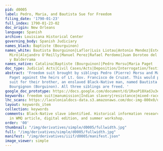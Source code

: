 ```yaml
---
pid: d0005
label: Pedro, Maria, and Bautista Sue for Freedom
filing_date: '1790-01-23'
full_index: 1790-01-23-02
doc_origin: New Orleans
language: Spanish
archive: Louisiana Historical Center
governing_body: Spanish Judiciary
names_black: Baptiste (Bourguinon)
names_white: Bautista Bourguinon|Laflor|Luis Liotau|Antonio Mendez|Esteban Rodriguez
  Miró|Alejandro O'Reilly|Manuel Perez|Rafael Perdomo|Juan Doroteo del Postigo
  y Balderrama
names_native: Catalina|Baptiste (Bourguinon)|Pedro Morsu|Maria Paget
doc_type: Judicial Acts|Civil Cases/Acts|Deposition/Interrogation/Testimony
abstract: 'Freedom suit brought by siblings Pedro (Pierre) Morsu and Maria (Marie)
  Paget against the heirs of Lt. Gov. Francisco de Cruzat. This would prompt a second
  suit for their brother, an enslaved Black-Native man, named Bautista (Baptista/Baptiste)
  Bourgignon (Borguinon). All three siblings are freed. '
google_doc_prototype: https://docs.google.com/document/d/1RxoP18XadJu3eWhgbOrEYBnpNO_sE1PcLvM_5hv3huM/edit?usp=sharing
keywords: freedom suit|manumission|Indian slavery|resistance|mixed-race|kinship|race
lhc_scans: https://lacolonialdocs-data.s3.amazonaws.com/doc-img-800x0/doc-img-315146.jpg
layout: keywords_item
collection: keywords
comments: Black-Native slave identified. Historical information researched, included
  in WMQ article, digital edition, and summer workshop.
order: '00'
thumbnail: "/img/derivatives/simple/d0005/fullwidth.jpg"
full: "/img/derivatives/simple/d0005/fullwidth.jpg"
manifest: "/img/derivatives/iiif/d0005/manifest.json"
image_viewer: simple
---
```

